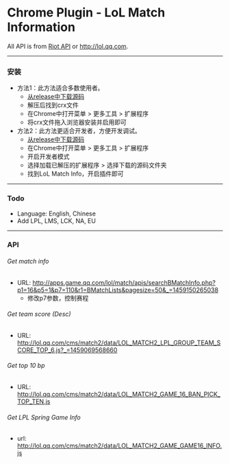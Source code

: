 # Chrome Plugin - LoL Match Information
All API is from [Riot API](https://developer.riotgames.com/) or <http://lol.qq.com>.

---

### 安装
* 方法1：此方法适合多数使用者。
  * [从release中下载源码](https://github.com/infinitencreative/lol_chrome_plugin/releases)
  * 解压后找到crx文件
  * 在Chrome中打开菜单 > 更多工具 > 扩展程序
  * 将crx文件拖入浏览器安装并启用即可
* 方法2：此方法更适合开发者，方便开发调试。
  * [从release中下载源码](https://github.com/infinitencreative/lol_chrome_plugin/releases)
  * 在Chrome中打开菜单 > 更多工具 > 扩展程序
  * 开启开发者模式
  * 选择加载已解压的扩展程序 > 选择下载的源码文件夹
  * 找到LoL Match Info，开启插件即可

---

### Todo
* Language: English, Chinese
* Add LPL, LMS, LCK, NA, EU

---

### API
###### Get match info
* URL: <http://apps.game.qq.com/lol/match/apis/searchBMatchInfo.php?p1=16&p5=1&p7=110&r1=BMatchLists&pagesize=50&_=1459150265038>
  * 修改p7参数，控制赛程

###### Get team score (Desc)
* URL: <http://lol.qq.com/cms/match2/data/LOL_MATCH2_LPL_GROUP_TEAM_SCORE_TOP_6.js?_=1459069568660>

###### Get top 10 bp
* URL: <http://lol.qq.com/cms/match2/data/LOL_MATCH2_GAME_16_BAN_PICK_TOP_TEN.js>

###### Get LPL Spring Game Info
* url: <http://lol.qq.com/cms/match2/data/LOL_MATCH2_GAME_GAME16_INFO.js>